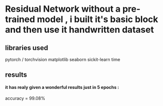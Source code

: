 <h1>Residual Network without a pre-trained model , i built it's basic block and then use it handwritten dataset</h1>
<h2>libraries used</h2>
<p>
  pytorch / torchvision
  matplotlib 
  seaborn 
  sickit-learn
  time
</p>
<h2>results</h2>
<h4>it has realy given a wonderful results just in 5 epochs :</h4>
<p>accuracy = 99.08%</p>
